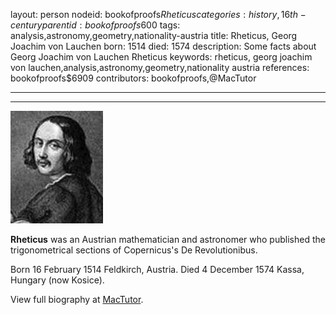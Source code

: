 layout: person
nodeid: bookofproofs$Rheticus
categories: history,16th-century
parentid: bookofproofs$600
tags: analysis,astronomy,geometry,nationality-austria
title: Rheticus, Georg Joachim von Lauchen
born: 1514
died: 1574
description: Some facts about Georg Joachim von Lauchen Rheticus
keywords: rheticus, georg joachim von lauchen,analysis,astronomy,geometry,nationality austria
references: bookofproofs$6909
contributors: bookofproofs,@MacTutor

---


---

![Rheticus.jpg](https://github.com/bookofproofs/bookofproofs.github.io/blob/main/_sources/_assets/images/portraits/Rheticus.jpg?raw=true)

**Rheticus** was an Austrian mathematician and astronomer who published the trigonometrical sections of Copernicus's De Revolutionibus.

Born 16 February 1514 Feldkirch, Austria. Died 4 December 1574 Kassa, Hungary (now Kosice).


View full biography at [MacTutor](https://mathshistory.st-andrews.ac.uk/Biographies/Rheticus/).
